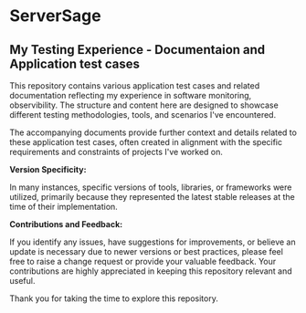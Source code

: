 # ServerSage
## My Testing Experience - Documentaion and Application test cases

This repository contains various application test cases and related documentation reflecting my experience in software monitoring, observibility. The structure and content here are designed to showcase different testing methodologies, tools, and scenarios I've encountered.

The accompanying documents provide further context and details related to these application test cases, often created in alignment with the specific requirements and constraints of projects I've worked on.

**Version Specificity:**

In many instances, specific versions of tools, libraries, or frameworks were utilized, primarily because they represented the latest stable releases at the time of their implementation.

**Contributions and Feedback:**

If you identify any issues, have suggestions for improvements, or believe an update is necessary due to newer versions or best practices, please feel free to raise a change request or provide your valuable feedback. Your contributions are highly appreciated in keeping this repository relevant and useful.

Thank you for taking the time to explore this repository.